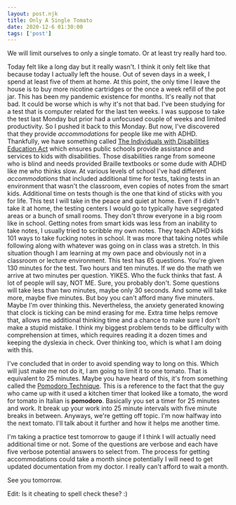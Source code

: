 ```yaml
---
layout: post.njk
title: Only A Single Tomato
date: 2020-12-6 01:30:00
tags: ['post']
---
```

<!-- Excerpt Start -->
We will limit ourselves to only a single tomato. Or at least try really hard too.
<!-- Excerpt End -->

Today felt like a long day but it really wasn't. I think it only felt like that because today I actually left the house. Out of seven days in a week, I spend at least five of them at home. At this point, the only time I leave the house is to buy more nicotine cartridges or the once a week refill of the pot jar. This has been my pandemic existence for months. It's really not that bad. It could be worse which is why it's not that bad. I've been studying for a test that is computer related for the last ten weeks. I was suppose to take the test last Monday but prior had a unfocused couple of weeks and limited productivity. So I pushed it back to this Monday. But now, I've discovered that they provide *accommodations* for people like me with ADHD.  Thankfully, we have something called [The Individuals with Disabilities Education Act](https://en.wikipedia.org/wiki/Individuals_with_Disabilities_Education_Act) which ensures public schools provide assistance and services to kids with disabilities. Those disabilities range from someone who is blind and needs provided Braille textbooks or some dude with ADHD like me who thinks slow. At various levels of school I've had different *accommodations* that included additional time for tests, taking tests in an environment that wasn't the classroom, even copies of notes from the smart kids. Additional time on tests though is the one that kind of sticks with you for life. This test I will take in the peace and quiet at home. Even if I didn't take it at home, the testing centers I would go to typically have segregated areas or a bunch of small rooms. They don't throw everyone in a big room like in school. Getting notes from smart kids was less from an inability to take notes, I usually tried to scribble my own notes. They teach ADHD kids 101 ways to take fucking notes in school. It was more that taking notes while following along with whatever was going on in class was a stretch. In this situation though I am learning at my own pace and obviously not in a classroom or lecture environment. This test has 65 questions. You're given 130 minutes for the test. Two hours and ten minutes. If we do the math we arrive at two minutes per question. YIKES. Who the fuck thinks that fast. A lot of people will say, NOT ME. Sure, you probably don't. Some questions will take less than two minutes, maybe only 30 seconds. And some will take more, maybe five minutes. But boy you can't afford many five minuters. Maybe I'm over thinking this. Nevertheless, the anxiety generated knowing that clock is ticking can be mind erasing for me. Extra time helps remove that, allows me additional thinking time and a chance to make sure I don't make a stupid mistake. I think my biggest problem tends to be difficulty with comprehension at times, which requires reading it a dozen times and keeping the dyslexia in check. Over thinking too, which is what I am doing with this.

I've concluded that in order to avoid spending way to long on this. Which will just make me not do it, I am going to limit it to one tomato. That is equivalent to 25 minutes. Maybe you have heard of this, it's from something called the [Pomodoro Technique](https://en.wikipedia.org/wiki/Pomodoro_Technique). This is a reference to the fact that the guy who came up with it used a kitchen timer that looked like a tomato, the word for tomato in Italian is **pomodoro**. Basically you set a timer for 25 minutes and work. It break up your work into 25 minute intervals with five minute breaks in between. Anyways, we're getting off topic. I'm now halfway into the next tomato. I'll talk about it further and how it helps me another time. 

I'm taking a practice test tomorrow to gauge if I think I will actually need additional time or not. Some of the questions are verbose and each have five verbose potential answers to select from. The process for getting accommodations could take a month since potentially I will need to get updated documentation from my doctor. I really can't afford to wait a month. 

See you tomorrow.

Edit: Is it cheating to spell check these? :)
